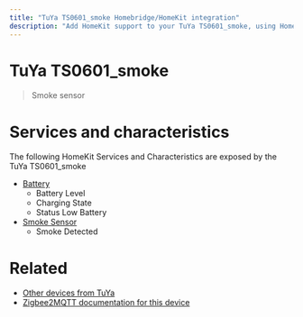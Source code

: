 ```yaml
---
title: "TuYa TS0601_smoke Homebridge/HomeKit integration"
description: "Add HomeKit support to your TuYa TS0601_smoke, using Homebridge, Zigbee2MQTT and homebridge-z2m."
---
```

<!---
This file has been GENERATED using src/docgen/docgen.ts
DO NOT EDIT THIS FILE MANUALLY!
-->
# TuYa TS0601_smoke
> Smoke sensor


# Services and characteristics
The following HomeKit Services and Characteristics are exposed by
the TuYa TS0601_smoke

* [Battery](../../battery.md)
  * Battery Level
  * Charging State
  * Status Low Battery
* [Smoke Sensor](../../sensors.md)
  * Smoke Detected


# Related
* [Other devices from TuYa](../index.md#tuya)
* [Zigbee2MQTT documentation for this device](https://www.zigbee2mqtt.io/devices/TS0601_smoke.html)